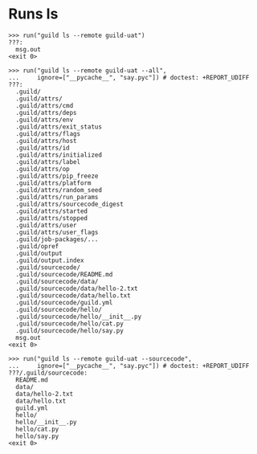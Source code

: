 # Runs ls

    >>> run("guild ls --remote guild-uat")
    ???:
      msg.out
    <exit 0>

    >>> run("guild ls --remote guild-uat --all",
    ...     ignore=["__pycache__", "say.pyc"]) # doctest: +REPORT_UDIFF
    ???:
      .guild/
      .guild/attrs/
      .guild/attrs/cmd
      .guild/attrs/deps
      .guild/attrs/env
      .guild/attrs/exit_status
      .guild/attrs/flags
      .guild/attrs/host
      .guild/attrs/id
      .guild/attrs/initialized
      .guild/attrs/label
      .guild/attrs/op
      .guild/attrs/pip_freeze
      .guild/attrs/platform
      .guild/attrs/random_seed
      .guild/attrs/run_params
      .guild/attrs/sourcecode_digest
      .guild/attrs/started
      .guild/attrs/stopped
      .guild/attrs/user
      .guild/attrs/user_flags
      .guild/job-packages/...
      .guild/opref
      .guild/output
      .guild/output.index
      .guild/sourcecode/
      .guild/sourcecode/README.md
      .guild/sourcecode/data/
      .guild/sourcecode/data/hello-2.txt
      .guild/sourcecode/data/hello.txt
      .guild/sourcecode/guild.yml
      .guild/sourcecode/hello/
      .guild/sourcecode/hello/__init__.py
      .guild/sourcecode/hello/cat.py
      .guild/sourcecode/hello/say.py
      msg.out
    <exit 0>

    >>> run("guild ls --remote guild-uat --sourcecode",
    ...     ignore=["__pycache__", "say.pyc"]) # doctest: +REPORT_UDIFF
    ???/.guild/sourcecode:
      README.md
      data/
      data/hello-2.txt
      data/hello.txt
      guild.yml
      hello/
      hello/__init__.py
      hello/cat.py
      hello/say.py
    <exit 0>
